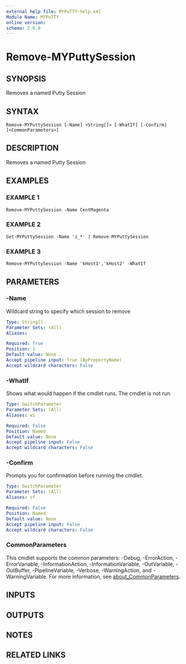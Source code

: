 ```yaml
---
external help file: MYPuTTY-help.xml
Module Name: MYPuTTY
online version:
schema: 2.0.0
---
```


# Remove-MYPuttySession

## SYNOPSIS
Removes a named Putty Session

## SYNTAX

```
Remove-MYPuttySession [-Name] <String[]> [-WhatIf] [-Confirm] [<CommonParameters>]
```

## DESCRIPTION
Removes a named Putty Session

## EXAMPLES

### EXAMPLE 1
```
Remove-MYPuttySession -Name CentMagenta
```

### EXAMPLE 2
```
Get-MYPuttySession -Name 'z_*' | Remove-MYPuttySession
```

### EXAMPLE 3
```
Remove-MYPuttySession -Name 'kHost1','kHost2' -WhatIf
```

## PARAMETERS

### -Name
Wildcard string to specify which session to remove

```yaml
Type: String[]
Parameter Sets: (All)
Aliases:

Required: True
Position: 1
Default value: None
Accept pipeline input: True (ByPropertyName)
Accept wildcard characters: False
```

### -WhatIf
Shows what would happen if the cmdlet runs.
The cmdlet is not run.

```yaml
Type: SwitchParameter
Parameter Sets: (All)
Aliases: wi

Required: False
Position: Named
Default value: None
Accept pipeline input: False
Accept wildcard characters: False
```

### -Confirm
Prompts you for confirmation before running the cmdlet.

```yaml
Type: SwitchParameter
Parameter Sets: (All)
Aliases: cf

Required: False
Position: Named
Default value: None
Accept pipeline input: False
Accept wildcard characters: False
```

### CommonParameters
This cmdlet supports the common parameters: -Debug, -ErrorAction, -ErrorVariable, -InformationAction, -InformationVariable, -OutVariable, -OutBuffer, -PipelineVariable, -Verbose, -WarningAction, and -WarningVariable. For more information, see [about_CommonParameters](http://go.microsoft.com/fwlink/?LinkID=113216).

## INPUTS

## OUTPUTS

## NOTES

## RELATED LINKS
